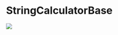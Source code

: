 # StringCalculatorBase

![](<https://codebuild.us-east-1.amazonaws.com/badges?uuid=eyJlbmNyeXB0ZWREYXRhIjoiSkhBVDhDa1JOektJNUtnMzN4c3UzRmEvTlkyQlBXY1lOaFZnenFmbEt5Ui9hWkJKWDVidStqYkY2UmZzOU1vNGlZZk9Sb1FFVURER2J3Q0lKaXNEWTM0PSIsIml2UGFyYW1ldGVyU3BlYyI6InhyMmNheVFnYmVzZDYxY20iLCJtYXRlcmlhbFNldFNlcmlhbCI6MX0%3D&branch=main>)
